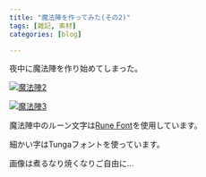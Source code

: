 ```yaml
---
title: "魔法陣を作ってみた(その2)"
tags: [雑記, 素材]
categories: [blog]

---
```


夜中に魔法陣を作り始めてしまった。

<a href="/gallery/graffiti/magic_circle2_512x512.png"  rel="lytebox[a]" title="魔法陣2"><img src="/gallery/graffiti/magic_circle2_128x128.png"  alt="魔法陣2" /></a>

<a href="/gallery/graffiti/magic_circle3_512x512.png"  rel="lytebox[a]" title="魔法陣3"><img src="/gallery/graffiti/magic_circle3_128x128.png"  alt="魔法陣3" /></a>

魔法陣中のルーン文字は[Rune Font][1]を使用しています。

細かい字はTungaフォントを使っています。

画像は煮るなり焼くなりご自由に...

 [1]: http://www.vector.co.jp/soft/data/writing/se210523.html